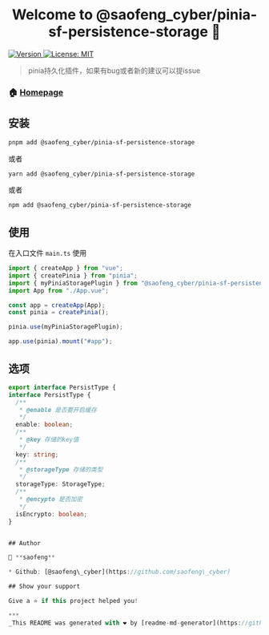 <h1 align="center">Welcome to @saofeng_cyber/pinia-sf-persistence-storage 👋</h1>
<p>
  <a href="https://www.npmjs.com/package/@saofeng_cyber/pinia-sf-persistence-storage" target="_blank">
    <img alt="Version" src="https://img.shields.io/npm/v/@saofeng_cyber/pinia-sf-persistence-storage.svg">
  </a>
  <a href="#" target="_blank">
    <img alt="License: MIT" src="https://img.shields.io/badge/License-MIT-yellow.svg" />
  </a>
</p>

> pinia持久化插件，如果有bug或者新的建议可以提issue

### 🏠 [Homepage](https://github.com/saofeng-cyber/pinia-sf-persistence-storage)

## 安装

```sh
pnpm add @saofeng_cyber/pinia-sf-persistence-storage
```
或者

```sh
yarn add @saofeng_cyber/pinia-sf-persistence-storage
```

或者

```sh
npm add @saofeng_cyber/pinia-sf-persistence-storage
```

## 使用

在入口文件 `main.ts` 使用

```ts
import { createApp } from "vue";
import { createPinia } from "pinia";
import { myPiniaStoragePlugin } from "@saofeng_cyber/pinia-sf-persistence-storage";
import App from "./App.vue";

const app = createApp(App);
const pinia = createPinia();

pinia.use(myPiniaStoragePlugin);

app.use(pinia).mount("#app");
```

## 选项

```ts
export interface PersistType {
interface PersistType {
  /**
   * @enable 是否要开启缓存
   */
  enable: boolean;
  /**
   * @key 存储的key值
   */
  key: string;
  /**
   * @storageType 存储的类型
   */
  storageType: StorageType;
  /**
   * @encypto 是否加密
   */
  isEncrypto: boolean;
}


## Author

👤 **saofeng**

* Github: [@saofeng\_cyber](https://github.com/saofeng\_cyber)

## Show your support

Give a ⭐️ if this project helped you!

***
_This README was generated with ❤️ by [readme-md-generator](https://github.com/kefranabg/readme-md-generator)_